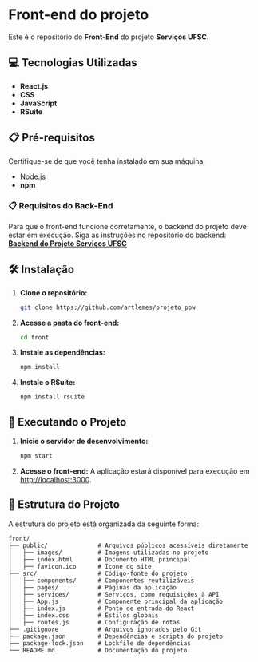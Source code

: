# Front-end do projeto

Este é o repositório do **Front-End** do projeto **Serviços UFSC**.

## 💻 Tecnologias Utilizadas

- **React.js**
- **CSS**
- **JavaScript**
- **RSuite**

## 📋 Pré-requisitos

Certifique-se de que você tenha instalado em sua máquina:

- [Node.js](https://nodejs.org/)
- **npm**

### 📋 Requisitos do Back-End

Para que o front-end funcione corretamente, o backend do projeto deve estar em execução. Siga as instruções no repositório do backend:  
[**Backend do Projeto Serviços UFSC**](https://github.com/artlemes/projeto_ppw)

## 🛠️ Instalação

1. **Clone o repositório:**
   ```bash
   git clone https://github.com/artlemes/projeto_ppw
   ```

2. **Acesse a pasta do front-end:**
   ```bash
   cd front
   ```

3. **Instale as dependências:**
   ```bash
   npm install
   ```

4. **Instale o RSuite:**
   ```bash
   npm install rsuite
   ```
 
## 🚀 Executando o Projeto

1. **Inicie o servidor de desenvolvimento:**
   ```bash
   npm start
   ```

2. **Acesse o front-end:**
   A aplicação estará disponível para execução em [http://localhost:3000](http://localhost:3000).

## 📁 Estrutura do Projeto

A estrutura do projeto está organizada da seguinte forma:

```plaintext
front/
├── public/              # Arquivos públicos acessíveis diretamente
│   ├── images/          # Imagens utilizadas no projeto
│   ├── index.html       # Documento HTML principal
│   ├── favicon.ico      # Ícone do site
├── src/                 # Código-fonte do projeto
│   ├── components/      # Componentes reutilizáveis
│   ├── pages/           # Páginas da aplicação
│   ├── services/        # Serviços, como requisições à API
│   ├── App.js           # Componente principal da aplicação
│   ├── index.js         # Ponto de entrada do React
│   ├── index.css        # Estilos globais
│   ├── routes.js        # Configuração de rotas
├── .gitignore           # Arquivos ignorados pelo Git
├── package.json         # Dependências e scripts do projeto
├── package-lock.json    # Lockfile de dependências
└── README.md            # Documentação do projeto

